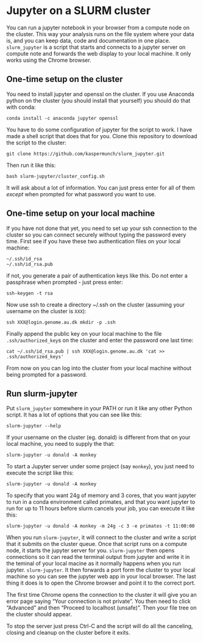 # Jupyter on a SLURM cluster

You can run a jupyter notebook in your browser from a compute node on the cluster. This way your analysis runs on the file system where your data is, and you can keep data, code and documentation in one place. `slurm_jupyter` is a script that starts and connects to a jupyter server on compute note and forwards the web display to your local machine.  It only works using the Chrome browser.

## One-time setup on the cluster

You need to install jupyter and openssl on the cluster. If you use Anaconda python on the cluster (you should install that yourself) you should do that with conda: 

    conda install -c anaconda jupyter openssl

You have to do some configuration of jupyter for the script to work. I have made a shell script that does that for you. Clone this repository to download the script to the cluster:

    git clone https://github.com/kaspermunch/slurm_jupyter.git

Then run it like this:

    bash slurm-jupyter/cluster_config.sh

It will ask about a lot of information. You can just press enter for all of them *except* when prompted for what password you want to use.

## One-time setup on your local machine

If you have not done that yet, you need to set up your ssh connection to the cluster so you can connect securely without typing the password every time. First see if you have these two authentication files on your local machine:

    ~/.ssh/id_rsa
    ~/.ssh/id_rsa.pub

if not, you generate a pair of authentication keys like this. Do not enter a passphrase when prompted - just press enter:

    ssh-keygen -t rsa

Now use ssh to create a directory ~/.ssh on the cluster (assuming your username on the cluster is `XXX`):

    ssh XXX@login.genome.au.dk mkdir -p .ssh

Finally append the public key on your local machine to the file `.ssh/authorized_key`s on the cluster and enter the password one last time:

    cat ~/.ssh/id_rsa.pub | ssh XXX@login.genome.au.dk 'cat >> .ssh/authorized_keys'

From now on you can log into the cluster from your local machine without being prompted for a password.

## Run slurm-jupyter

Put `slurm_jupyter` somewhere in your PATH or run it like any other Python script. It has a lot of options that you can see like this:

    slurm-jupyter --help

If your username on the cluster (eg. donald) is different from that on your local machine, you need to supply the that:

    slurm-jupyter -u donald -A monkey

To start a Jupyter server under some project (say `monkey`), you just need to execute the script like this:

    slurm-jupyter -u donald -A monkey

To specify that you want 24g of memory and 3 cores, that you want jupyter to run in a conda environment called primates, and that you want jupyter to run for up to 11 hours before slurm cancels your job, you can execute it like this:

    slurm-jupyter -u donald -A monkey -m 24g -c 3 -e primates -t 11:00:00

When you run `slurm-jupyter`, it will connect to the cluster and write a script that it submits on the cluster queue. Once that script runs on a compute node, it starts the jupyter server for you. `slurm-jupyter` then opens connections so it can read the terminal output from jupyter and write it in the teminal of your local macine as it normally happens when you run jupyter. `slurm-jupyter`. It then forwards a port form the cluster to your local machine so you can see the jupyter web app in your local browser. The last thing it does is to open the Chrome browser and point it to the correct port.

The first time Chrome opens the connection to the cluster it will give you an error page saying “Your connection is not private”. You then need to click “Advanced” and then “Proceed to localhost (unsafe)”.  Then your file tree on the cluster should appear.

To stop the server just press Ctrl-C and the script will do all the canceling, closing and cleanup on the cluster before it exits.